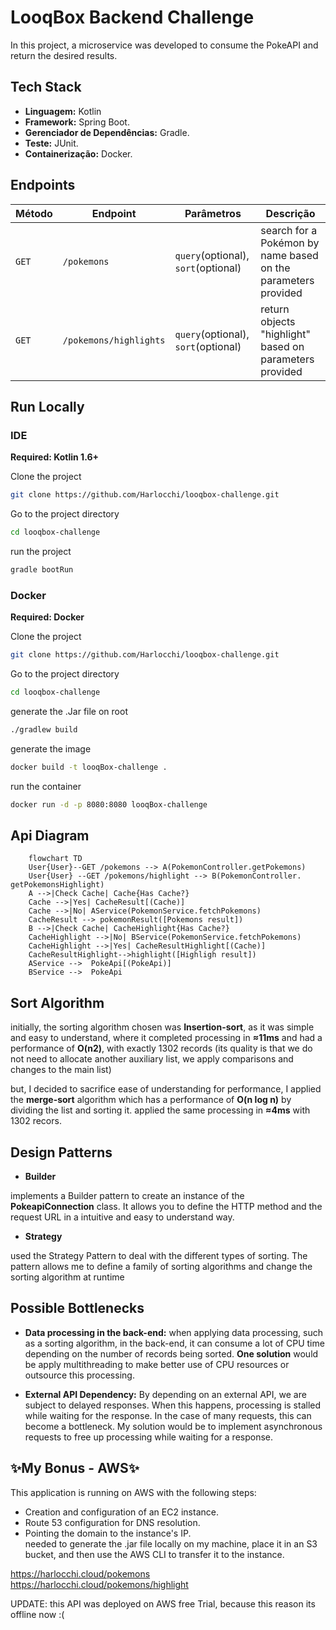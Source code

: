 
# LooqBox Backend Challenge

In this project, a microservice was developed to consume the PokeAPI and return the desired results.


## Tech Stack

- **Linguagem:** Kotlin
- **Framework:** Spring Boot.
- **Gerenciador de Dependências:** Gradle.
- **Teste:** JUnit.
- **Containerização:** Docker.

## Endpoints

| Método | Endpoint               | Parâmetros       | Descrição                                                         |
|--------|-------------------------|------------------|-------------------------------------------------------------------|
| `GET`  | `/pokemons`             | `query`(optional), `sort`(optional)| search for a Pokémon by name based on the parameters provided                        |
| `GET`  | `/pokemons/highlights`         | `query`(optional), `sort`(optional) | return objects "highlight"  based on parameters provided          |


## Run Locally
### **IDE** 

**Required: Kotlin 1.6+**

Clone the project
```bash
git clone https://github.com/Harlocchi/looqbox-challenge.git
```

Go to the project directory
```bash
cd looqbox-challenge
```

run the project
```bash
gradle bootRun

```

### **Docker**

**Required: Docker**

Clone the project
```bash
git clone https://github.com/Harlocchi/looqbox-challenge.git
```
Go to the project directory
```bash
cd looqbox-challenge
```
generate the .Jar file on root
```bash
./gradlew build
```
generate the image
```bash
docker build -t looqBox-challenge .
```

run the container
```bash
docker run -d -p 8080:8080 looqBox-challenge
```


## Api Diagram
```mermaid
    flowchart TD
    User{User}--GET /pokemons --> A(PokemonController.getPokemons)
    User{User} --GET /pokemons/highlight --> B(PokemonController.   getPokemonsHighlight)
    A -->|Check Cache| Cache{Has Cache?}
    Cache -->|Yes| CacheResult[(Cache)]
    Cache -->|No| AService(PokemonService.fetchPokemons)
    CacheResult --> pokemonResult([Pokemons result])
    B -->|Check Cache| CacheHighlight{Has Cache?}
    CacheHighlight -->|No| BService(PokemonService.fetchPokemons)
    CacheHighlight -->|Yes| CacheResultHighlight[(Cache)]
    CacheResultHighlight-->highlight([Highligh result])
    AService -->  PokeApi[(PokeApi)]
    BService -->  PokeApi
```
## Sort Algorithm

initially, the sorting algorithm chosen was **Insertion-sort**, as it was simple and easy to understand, where it completed processing in **≈11ms** and had a performance of **O(n2)**, with exactly 1302 records (its quality is that we do not need to allocate another auxiliary list, we apply comparisons and changes to the main list)

but, I decided to sacrifice ease of understanding for performance, I applied the **merge-sort** algorithm which has a performance of **O(n log n)** by dividing the list and sorting it. applied the same processing in **≈4ms** with 1302 recors.

## Design Patterns

- **Builder**

implements a Builder pattern to create an instance of the **PokeapiConnection** class. It allows you to define the HTTP method and the request URL in a intuitive and easy to understand way. 

- **Strategy**

used the Strategy Pattern to deal with the different types of sorting. The pattern allows me to define a family of sorting algorithms and change the sorting algorithm at runtime
## Possible Bottlenecks

- **Data processing in the back-end:**
when applying data processing, such as a sorting algorithm, in the back-end, it can consume a lot of CPU time depending on the number of records being sorted. **One solution** would be apply multithreading to make better use of CPU resources or outsource this processing.

- **External API Dependency:**
By depending on an external API, we are subject to delayed responses. When this happens, processing is stalled while waiting for the response. In the case of many requests, this can become a bottleneck. My solution would be to implement asynchronous requests to free up processing while waiting for a response.
## ✨My Bonus - AWS✨

This application is running on AWS with the following steps:

- Creation and configuration of an EC2 instance.  
- Route 53 configuration for DNS resolution.
- Pointing the domain to the instance's IP.  
needed to generate the .jar file locally on my machine, place it in an S3 bucket, and then use the AWS CLI to transfer it to the instance.

https://harlocchi.cloud/pokemons  
https://harlocchi.cloud/pokemons/highlight

UPDATE: this API was deployed on AWS free Trial, because this reason its offline now :( 
